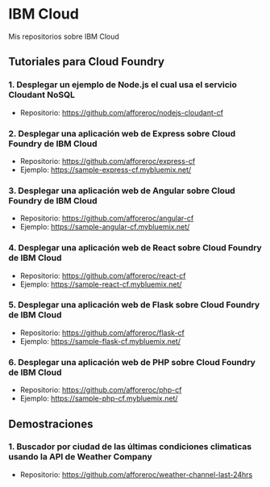 # IBM Cloud 
Mis repositorios sobre IBM Cloud

## Tutoriales para Cloud Foundry

### 1. Desplegar un ejemplo de Node.js el cual usa el servicio Cloudant NoSQL<br>
* Repositorio: https://github.com/afforeroc/nodejs-cloudant-cf

### 2. Desplegar una aplicación web de Express sobre Cloud Foundry de IBM Cloud<br>
* Repositorio: https://github.com/afforeroc/express-cf
* Ejemplo: https://sample-express-cf.mybluemix.net/

### 3. Desplegar una aplicación web de Angular sobre Cloud Foundry de IBM Cloud<br>
* Repositorio: https://github.com/afforeroc/angular-cf
* Ejemplo: https://sample-angular-cf.mybluemix.net/

### 4. Desplegar una aplicación web de React sobre Cloud Foundry de IBM Cloud<br>
* Repositorio: https://github.com/afforeroc/react-cf
* Ejemplo: https://sample-react-cf.mybluemix.net/

### 5. Desplegar una aplicación web de Flask sobre Cloud Foundry de IBM Cloud<br>
* Repositorio: https://github.com/afforeroc/flask-cf
* Ejemplo: https://sample-flask-cf.mybluemix.net/

### 6. Desplegar una aplicación web de PHP sobre Cloud Foundry de IBM Cloud<br>
* Repositorio: https://github.com/afforeroc/php-cf
* Ejemplo: https://sample-php-cf.mybluemix.net/

## Demostraciones

### 1. Buscador por ciudad de las últimas condiciones climaticas usando la API de Weather Company
* Repositorio: https://github.com/afforeroc/weather-channel-last-24hrs
